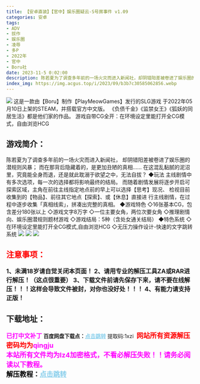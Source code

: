 ```yaml
---
title: 【安卓直装】【官中】娱乐圈疑云-S号房事件 v1.09
categories: 安卓
tags:
- ADV
- 拔作
- 娱乐圈
- 凌辱
- 多P
- 2022年
- 官中
- Boru社
date: 2023-11-5 0:02:00
description: 陈若夏为了调查多年前的一场火灾而进入新闻社，却阴错阳差被卷进了娱乐圈的潜规则风暴；而在那背后隐藏着的，是更加丑陋的真相……在这混乱黏腻的泥沼里，究竟能全身而退，还是就此耽溺于欲望之中，无法自拔？
index_img: https://img.acgus.top/i/2023/09/b3b7c30585062856.webp
---
```

![](https://img.acgus.top/i/2023/09/b3b7c30585062856.webp)
这是一款由【Boru】制作【PlayMeowGames】发行的SLG游戏
于2022年05月10日上架的STEAM，并搭载官方中文版。
《负债千金》《监禁女王》《狐妖的同居生活》都是他们家的作品。
游戏自带CG全开：在环境设定里能打开全CG模式，自由浏览HCG

## 游戏简介：
陈若夏为了调查多年前的一场火灾而进入新闻社，
却阴错阳差被卷进了娱乐圈的潜规则风暴；
而在那背后隐藏着的，是更加丑陋的真相……
在这混乱黏腻的泥沼里，究竟能全身而退，还是就此耽溺于欲望之中，无法自拔？
◆玩法
主线剧情中有多次选项，每一次的选择都将影响最终的结局。
而随着剧情发展将逐步开启可探索区域，主角在前往主线指定地点前的早上可以选择【思考】现况、
检视目前收集到的【物品】、前往其它地点【探索】、或【休息】直接进
行主线剧情，在过程中逐步收集「真相线索」，拼凑出完整的真相。
◆游戏特色
◇16张基本CG，包含差分180张以上
◇游戏文字8万字
◇一位主要女角，两位次要女角
◇推理剧情向、娱乐圈潜规则题材游戏
◇游戏结局：5种（含处女通关结局）
◆特色系统
◇在环境设定里能打开全CG模式,自由浏览HCG
◇无压力操作设计-快速的文字跳转系统
![](https://img.acgus.top/i/2023/09/49f4d0c5bd062902.webp)
![](https://img.acgus.top/i/2023/09/839d63297e062900.webp)
![](https://img.acgus.top/i/2023/09/3b3ef752c0062858.webp)





## <font color=#FF0000 >注意事项：</font>
<font size=3><b>1、未满18岁请自觉关闭本页面！
2、请用专业的解压工具ZA或RAR进行解压！（这点很重要）
3、下载文件前请先保存下来，请不要在线解压！！！这样会导致文件被封，对你也没好处！！！
4、有能力请支持正版！</b></font>

## 下载地址：
<font color=#FF00FF size=3><b>已打中文补丁</b></font>
<b>百度网盘下载点：</b><a href="https://pan.baidu.com/s/16CrDn68kEBst0d69B-tesQ?pwd=1xzi" style="color: #87CEEB;"><b>点击跳转</b></a> 提取码:1xzi
<a style="padding: 0" href="https://post.qingju.org/AD/"><img style="max-width:100%" src="https://img.acgus.top/i/2024/07/478f689b8021d8d499ab43d21acf137a.gif" alt=""></a>
<b><font color=#FF0000 size=4>网站所有资源解压密码均为</b></font><b><font color=#FF00FF size=4>qingju</font><font color=#FF0000 ></font></b><br><b><font color=#FF00FF size=4>本站所有文件均为lz4加密格式，不看必解压失败！！请务必阅读以下教程。</b></font><br><b><font color=#000 size=4>解压教程：</b><a href="https://post.qingju.org/tutorial/000/" style="color: #87CEEB;"><b>点击跳转</b></a>
